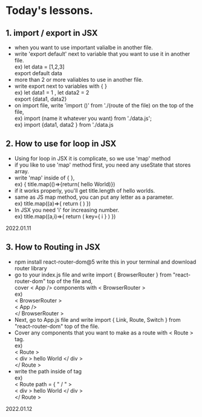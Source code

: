 # Today's lessons.

## 1. import / export in JSX

- when you want to use important valialbe in another file.
- write 'export default' next to variable that you want to use it in another file. 
 <br> ex) let data = [1,2,3]
 <br> export default data
- more than 2 or more valiables to use in another file.
- write export next to variables with { }
<br> ex) let data1 = 1 , let data2 = 2 
<br> export {data1, data2}
- on import file, write 'import ()' from './(route of the file) on the top of the file,
<br> ex) import (name it whatever you want) from './data.js';
<br> ex) import {data1, data2 } from './data.js
 
 ## 2. How to use for loop in JSX
 
 - Using for loop in JSX it is complicate, so we use 'map' method
 - if you like to use 'map' method first, you need any useState that stores array.
 - write 'map' inside of { },
 <br> ex) { title.map(()=>{return( hello World)})
 - if it works properly, you'll get title.length of hello worlds.
 - same as JS map method, you can put any letter as a parameter. 
<br> ex) title.map((a)=>{ return ( ) })
 - In JSX you need 'i' for increasing number.
<br> ex) title.map((a,i)=>{ return ( key={ i } ) })



 2022.01.11

## 3. How to Routing in JSX
- npm install react-router-dom@5 write this in your terminal and download router library
- go to your index.js file and write import { BrowserRouter } from "react-router-dom" top of the file and, 
<br> cover  < App /> components with < BrowserRouter > 
<br> ex)
<br> < BrowserRouter >
<br> < App />
<br> </ BrowserRouter >
- Next, go to App.js file and write import { Link, Route, Switch } from "react-router-dom" top of the file.
- Cover any components that you want to make as a route with < Route > tag.
<br> ex) 
<br> < Route >
<br> < div > hello World </ div >
<br> </ Route >
- write the path inside of tag 
<br> ex)
<br>  < Route path = { " / "  >
<br> < div > hello World </ div >
<br> </ Route >

2022.01.12
